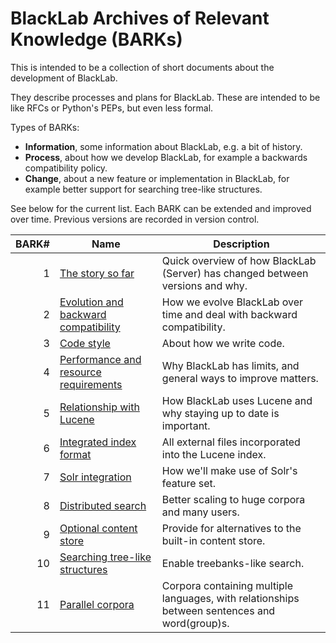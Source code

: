# BlackLab Archives of Relevant Knowledge (BARKs)

This is intended to be a collection of short documents about the development of BlackLab.

They describe processes and plans for BlackLab. These are intended to be like RFCs or Python's PEPs, but even less formal.

Types of BARKs:

- **Information**, some information about BlackLab, e.g. a bit of history.
- **Process**, about how we develop BlackLab, for example a backwards compatibility policy.
- **Change**, about a new feature or implementation in BlackLab, for example better support for searching tree-like structures.

See below for the current list. Each BARK can be extended and improved over time. Previous versions are recorded in version control.


| BARK# | Name                                                                       | Description                                                                                   |
|------:|----------------------------------------------------------------------------|-----------------------------------------------------------------------------------------------|
|     1 | [The story so far](bark001-story-so-far.md)                                | Quick overview of how BlackLab (Server) has changed between versions and why.                 |
|     2 | [Evolution and backward compatibility](bark002-backwards-compatibility.md) | How we evolve BlackLab over time and deal with backward compatibility.                        |
|     3 | [Code style](bark003-code-style.md)                                        | About how we write code.                                                                      |
|     4 | [Performance and resource requirements](bark004-performance-resources.md)  | Why BlackLab has limits, and general ways to improve matters.                                 |
|     5 | [Relationship with Lucene](bark005-lucene.md)                              | How BlackLab uses Lucene and why staying up to date is important.                             |
|     6 | [Integrated index format](bark006-integrated-index.md)                     | All external files incorporated into the Lucene index.                                        |
|     7 | [Solr integration](bark007-solr-integration.md)                            | How we'll make use of Solr's feature set.                                                     |
|     8 | [Distributed search](bark008-distributed-search.md)                        | Better scaling to huge corpora and many users.                                                |
|     9 | [Optional content store](bark009-optional-content-store.md)                | Provide for alternatives to the built-in content store.                                       |
|    10 | [Searching tree-like structures](bark010-tree-search.md)                   | Enable treebanks-like search.                                                                 |
|    11 | [Parallel corpora](bark011-parallel-corpora.md)                            | Corpora containing multiple languages, with relationships between sentences and word(group)s. |
